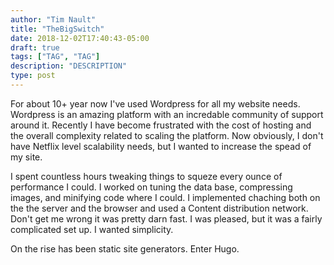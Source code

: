 ```yaml
---
author: "Tim Nault"
title: "TheBigSwitch"
date: 2018-12-02T17:40:43-05:00
draft: true
tags: ["TAG", "TAG"]
description: "DESCRIPTION"
type: post
---
```


For about 10+ year now I've used Wordpress for all my website needs. Wordpress is an amazing platform with an incredable community of support around it. Recently I have become frustrated with the cost of hosting and the overall complexity related to scaling the platform. Now obviously, I don't have Netflix level scalability needs, but I wanted to increase the spead of my site. 


I spent countless hours tweaking things to squeze every ounce of performance I could. I worked on tuning the data base, compressing images, and minifying code where I could. I implemented chaching both on the the server and the browser and used a Content distribution network. Don't get me wrong it was pretty darn fast. I was pleased, but it was a fairly complicated set up. I wanted simplicity. 

On the rise has been static site generators. Enter Hugo. 


